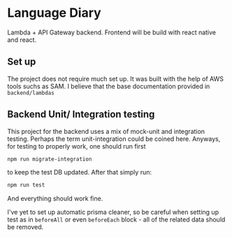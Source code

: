 # Language Diary
Lambda + API Gateway backend. Frontend will be build with react native and react.

## Set up

The project does not require much set up. It was built with the help of AWS tools suchs as SAM. I believe that the base documentation provided in `backend/lambdas`

## Backend Unit/ Integration testing

This project for the backend uses a mix of mock-unit and integration testing. Perhaps the term unit-integration could be coined here. Anyways, for testing to properly work, one should run first

```bash
npm run migrate-integration
```

to keep the test DB updated. After that simply run:

```bash
npm run test
```

And everything should work fine.

I've yet to set up automatic prisma cleaner, so be careful when setting up test as in `beforeAll` or even `beforeEach` block - all of the related data should be removed.
